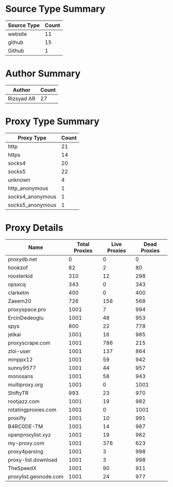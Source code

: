 # Source Type Summary

| Source Type | Count |
|-------------|-------|
| website | 11 |
| github | 15 |
| Github | 1 |


# Author Summary

| Author | Count |
|--------|-------|
| Rizsyad AR | 27 |


# Proxy Type Summary

| Proxy Type | Count |
|------------|-------|
| http | 21 |
| https | 14 |
| socks4 | 20 |
| socks5 | 22 |
| unknown | 4 |
| http_anonymous | 1 |
| socks4_anonymous | 1 |
| socks5_anonymous | 1 |


# Proxy Details

| Name | Total Proxies | Live Proxies | Dead Proxies |
|------|---------------|--------------|---------------|
| proxydb.net | 0 | 0 | 0 |
| hookzof | 82 | 2 | 80 |
| roosterkid | 310 | 12 | 298 |
| opsxcq | 343 | 0 | 343 |
| clarketm | 400 | 0 | 400 |
| Zaeem20 | 726 | 158 | 568 |
| proxyspace.pro | 1001 | 7 | 994 |
| ErcinDedeoglu | 1001 | 48 | 953 |
| spys | 800 | 22 | 778 |
| jetkai | 1001 | 16 | 985 |
| proxyscrape.com | 1001 | 786 | 215 |
| zloi-user | 1001 | 137 | 864 |
| mmppx12 | 1001 | 59 | 942 |
| sunny9577 | 1001 | 44 | 957 |
| monosans | 1001 | 58 | 943 |
| multiproxy.org | 1001 | 0 | 1001 |
| ShiftyTR | 993 | 23 | 970 |
| rootjazz.com | 1001 | 19 | 982 |
| rotatingproxies.com | 1001 | 0 | 1001 |
| proxifly | 1001 | 10 | 991 |
| B4RC0DE-TM | 1001 | 14 | 987 |
| openproxylist.xyz | 1001 | 19 | 982 |
| my-proxy.com | 1001 | 378 | 623 |
| proxy4parsing | 1001 | 3 | 998 |
| proxy-list.download | 1001 | 3 | 998 |
| TheSpeedX | 1001 | 90 | 911 |
| proxylist.geonode.com | 1001 | 24 | 977 |
